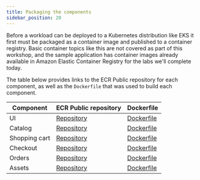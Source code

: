 ```yaml
---
title: Packaging the components
sidebar_position: 20
---
```


Before a workload can be deployed to a Kubernetes distribution like EKS it first must be packaged as a container image and published to a container registry. Basic container topics like this are not covered as part of this workshop, and the sample application has container images already available in Amazon Elastic Container Registry for the labs we'll complete today.

The table below provides links to the ECR Public repository for each component, as well as the `Dockerfile` that was used to build each component.

| Component | ECR Public repository | Dockerfile |
|---------------|------|------|
| UI | [Repository](https://gallery.ecr.aws/aws-containers/retail-store-sample-ui) | [Dockerfile](https://github.com/aws-containers/retail-store-sample-app/blob/main/images/java17/Dockerfile) |
| Catalog | [Repository](https://gallery.ecr.aws/aws-containers/retail-store-sample-catalog) | [Dockerfile](https://github.com/aws-containers/retail-store-sample-app/blob/main/images/go/Dockerfile) |
| Shopping cart | [Repository](https://gallery.ecr.aws/aws-containers/retail-store-sample-cart) | [Dockerfile](https://github.com/aws-containers/retail-store-sample-app/blob/main/images/java17/Dockerfile) |
| Checkout | [Repository](https://gallery.ecr.aws/aws-containers/retail-store-sample-checkout) | [Dockerfile](https://github.com/aws-containers/retail-store-sample-app/blob/main/images/nodejs/Dockerfile) |
| Orders | [Repository](https://gallery.ecr.aws/aws-containers/retail-store-sample-orders) | [Dockerfile](https://github.com/aws-containers/retail-store-sample-app/blob/main/images/java17/Dockerfile) |
| Assets | [Repository](https://gallery.ecr.aws/aws-containers/retail-store-sample-assets) | [Dockerfile](https://github.com/aws-containers/retail-store-sample-app/blob/main/src/assets/Dockerfile) |
